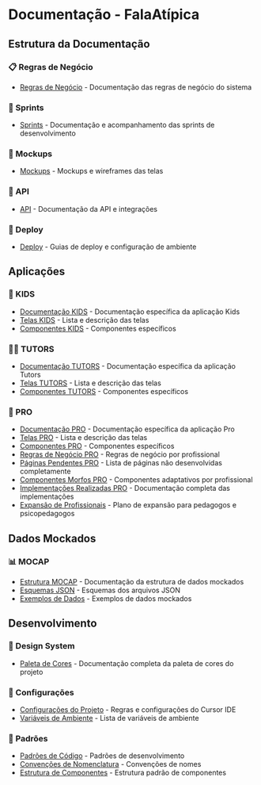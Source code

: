# Documentação - FalaAtípica

## Estrutura da Documentação

### 📋 Regras de Negócio
- [Regras de Negócio](./RegraDeNegocios/README.md) - Documentação das regras de negócio do sistema

### 📅 Sprints
- [Sprints](./sprints/README.md) - Documentação e acompanhamento das sprints de desenvolvimento

### 🎨 Mockups
- [Mockups](./mockups/README.md) - Mockups e wireframes das telas

### 🔌 API
- [API](./api/README.md) - Documentação da API e integrações

### 🚀 Deploy
- [Deploy](./deployment/README.md) - Guias de deploy e configuração de ambiente

## Aplicações

### 📱 KIDS
- [Documentação KIDS](./kids/README.md) - Documentação específica da aplicação Kids
- [Telas KIDS](./kids/telas.md) - Lista e descrição das telas
- [Componentes KIDS](./kids/componentes.md) - Componentes específicos

### 👨‍⚕️ TUTORS
- [Documentação TUTORS](./tutors/README.md) - Documentação específica da aplicação Tutors
- [Telas TUTORS](./tutors/telas.md) - Lista e descrição das telas
- [Componentes TUTORS](./tutors/componentes.md) - Componentes específicos

### 💼 PRO
- [Documentação PRO](./pro/README.md) - Documentação específica da aplicação Pro
- [Telas PRO](./pro/telas.md) - Lista e descrição das telas
- [Componentes PRO](./pro/componentes.md) - Componentes específicos
- [Regras de Negócio PRO](./pro/regras-negocio-pro.md) - Regras de negócio por profissional
- [Páginas Pendentes PRO](./pro/paginas-pendentes.md) - Lista de páginas não desenvolvidas completamente
- [Componentes Morfos PRO](./pro/componentes-morfos.md) - Componentes adaptativos por profissional
- [Implementações Realizadas PRO](./pro/implementacoes-realizadas.md) - Documentação completa das implementações
- [Expansão de Profissionais](./pro/expansao-profissionais.md) - Plano de expansão para pedagogos e psicopedagogos

## Dados Mockados

### 📊 MOCAP
- [Estrutura MOCAP](./mocap/README.md) - Documentação da estrutura de dados mockados
- [Esquemas JSON](./mocap/schemas.md) - Esquemas dos arquivos JSON
- [Exemplos de Dados](./mocap/examples.md) - Exemplos de dados mockados

## Desenvolvimento

### 🎨 Design System
- [Paleta de Cores](./cores.md) - Documentação completa da paleta de cores do projeto

### 🔧 Configurações
- [Configurações do Projeto](../cursor.rules) - Regras e configurações do Cursor IDE
- [Variáveis de Ambiente](./env-variables.md) - Lista de variáveis de ambiente

### 📝 Padrões
- [Padrões de Código](./codigo/padroes.md) - Padrões de desenvolvimento
- [Convenções de Nomenclatura](./codigo/nomenclatura.md) - Convenções de nomes
- [Estrutura de Componentes](./codigo/componentes.md) - Estrutura padrão de componentes

